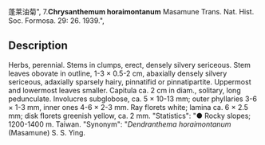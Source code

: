 蓬莱油菊",
7.**Chrysanthemum horaimontanum** Masamune Trans. Nat. Hist. Soc. Formosa. 29: 26. 1939.",

## Description
Herbs, perennial. Stems in clumps, erect, densely silvery sericeous. Stem leaves obovate in outline, 1-3 × 0.5-2 cm, abaxially densely silvery sericeous, adaxially sparsely hairy, pinnatifid or pinnatipartite. Uppermost and lowermost leaves smaller. Capitula ca. 2 cm in diam., solitary, long pedunculate. Involucres subglobose, ca. 5 × 10-13 mm; outer phyllaries 3-6 × 1-3 mm, inner ones 4-6 × 2-3 mm. Ray florets white; lamina ca. 6 × 2.5 mm; disk florets greenish yellow, ca. 2 mm.
  "Statistics": "● Rocky slopes; 1200-1400 m. Taiwan.
  "Synonym": "*Dendranthema horaimontanum* (Masamune) S. S. Ying.
